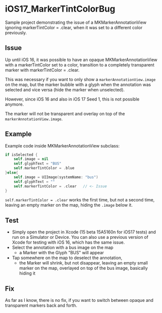 # iOS17_MarkerTintColorBug
Sample project demonstrating the issue of a MKMarkerAnnotationView ignoring markerTintColor = .clear, when it was set to a different color previously.

## Issue

Up until iOS 16, it was possible to have an opaque MKMarkerAnnotationView with a markerTintColor set to a color, transition to a completely transparent marker with markerTintColor = .clear.

This was necessary if you want to only show a `markerAnnotationView.image` on the map, but the marker bubble with a glyph when the annotation was selected and vice versa (hide the marker when unselected).

However, since iOS 16 and also in iOS 17 Seed 1, this is not possible anymore.

The marker will not be transparent and overlay on top of the `markerAnnotationView.image`.

## Example
Example code inside MKMarkerAnnotationView subclass:
``` Swift
if isSelected {
    self.image = nil
    self.glyphText = "BUS"
    self.markerTintColor = .blue
}else{
    self.image = UIImage(systemName: "bus")
    self.glyphText = ""
    self.markerTintColor = .clear	// <- Issue
}
```
`self.markerTintColor = .clear` works the first time, but not a second time, leaving an empty marker on the map, hiding the `.image` below it.

## Test

- Simply open the project in Xcode (15 beta 15A5160n for iOS17 tests) and run on a Simulator or Device. You can also use a previous version of Xcode for testing with iOS 16, which has the same issue.
- Select the annotation with a bus image on the map 
	- a Marker with the Glyph "BUS" will appear
- Tap somewhere on the map to deselect the annotation, 
	- the Marker will shrink, but not disappear, leaving an empty small marker on the map, overlayed on top of the bus image, basically hiding it

## Fix

As far as I know, there is no fix, if you want to switch between opaque and transparent markers back and forth.
